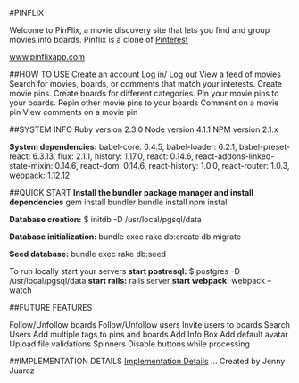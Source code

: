 #PINFLIX

Welcome to PinFlix, a movie discovery site that lets you find and group movies into boards. Pinflix is a clone of [Pinterest](https://www.pinterest.com)

www.pinflixapp.com

##HOW TO USE
Create an account
Log in/ Log out
View a feed of movies
Search for movies, boards, or comments that match your interests.
Create movie pins.
Create boards for different categories.
Pin your movie pins to your boards.
Repin other movie pins to your boards
Comment on a movie pin
View comments on a movie pin

##SYSTEM INFO
Ruby version 2.3.0 Node version 4.1.1 NPM version 2.1.x

**System dependencies:** babel-core: 6.4.5, babel-loader: 6.2.1, babel-preset-react: 6.3.13, flux: 2.1.1, history: 1.17.0, react: 0.14.6, react-addons-linked-state-mixin: 0.14.6, react-dom: 0.14.6, react-history: 1.0.0, react-router: 1.0.3, webpack: 1.12.12

##QUICK START
**Install the bundler package manager and install dependencies** gem install bundler bundle install npm install

**Database creation:** $ initdb -D /usr/local/pgsql/data

**Database initialization:** bundle exec rake db:create db:migrate

**Seed database:** bundle exec rake db:seed

To run locally start your servers **start postresql:** $ postgres -D /usr/local/pgsql/data
                                  **start rails:** rails server
                                  **start webpack:** webpack –watch

##FUTURE FEATURES

Follow/Unfollow boards
Follow/Unfollow users
Invite users to boards
Search Users
Add multiple tags to pins and boards
Add Info Box
Add default avatar
Upload file validations
Spinners
Disable buttons while processing

##IMPLEMENTATION DETAILS
[Implementation Details](./docs/implementation_details.md)
… Created by Jenny Juarez
